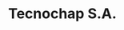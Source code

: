 ---
title: "Tecnochap S.A."
url: /ciudad-autonoma-de-buenos-aires/tecnochap-s-a/
shop: Autoteile
---